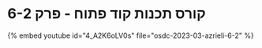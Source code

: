 # קורס תכנות קוד פתוח - פרק 6-2


{% embed youtube id="4_A2K6oLV0s" file="osdc-2023-03-azrieli-6-2" %}


